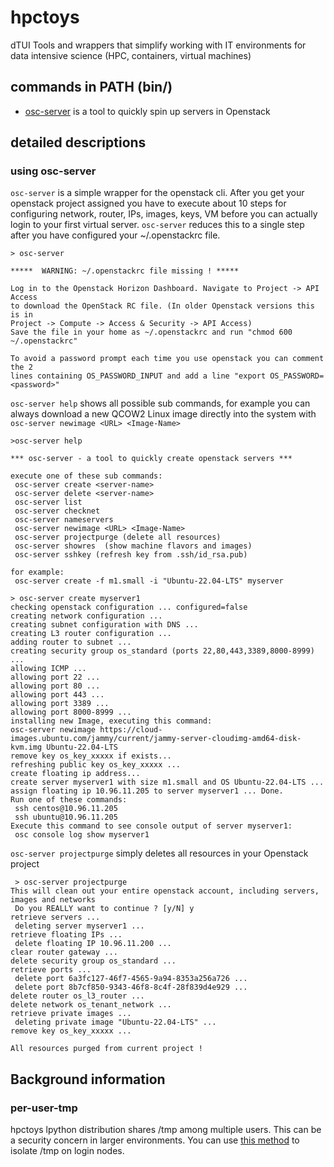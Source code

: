 # hpctoys

dTUI Tools and wrappers that simplify working with IT environments for data intensive science (HPC, containers, virtual machines)

## commands in PATH (bin/)

* [osc-server](#using-osc-server) is a tool to quickly spin up servers in Openstack

## detailed descriptions 

### using osc-server 

`osc-server` is a simple wrapper for the openstack cli. After you get your openstack project assigned you have to execute about 10 steps for configuring network, router, IPs, images, keys, VM before you can actually login to your first virtual server. `osc-server` reduces this to a single step after you have configured your ~/.openstackrc file. 

```
> osc-server

*****  WARNING: ~/.openstackrc file missing ! *****

Log in to the Openstack Horizon Dashboard. Navigate to Project -> API Access
to download the OpenStack RC file. (In older Openstack versions this is in
Project -> Compute -> Access & Security -> API Access)
Save the file in your home as ~/.openstackrc and run "chmod 600 ~/.openstackrc"

To avoid a password prompt each time you use openstack you can comment the 2
lines containing OS_PASSWORD_INPUT and add a line "export OS_PASSWORD=<password>"
```

`osc-server help` shows all possible sub commands, for example you can always download a new QCOW2 Linux image directly into the system with `osc-server newimage <URL> <Image-Name>`

```
>osc-server help

*** osc-server - a tool to quickly create openstack servers ***

execute one of these sub commands:
 osc-server create <server-name>
 osc-server delete <server-name>
 osc-server list
 osc-server checknet
 osc-server nameservers
 osc-server newimage <URL> <Image-Name>
 osc-server projectpurge (delete all resources)
 osc-server showres  (show machine flavors and images)
 osc-server sshkey (refresh key from .ssh/id_rsa.pub)

for example:
 osc-server create -f m1.small -i "Ubuntu-22.04-LTS" myserver
```

```
> osc-server create myserver1
checking openstack configuration ... configured=false
creating network configuration ...
creating subnet configuration with DNS ...
creating L3 router configuration ...
adding router to subnet ...
creating security group os_standard (ports 22,80,443,3389,8000-8999) ...
allowing ICMP ...
allowing port 22 ...
allowing port 80 ...
allowing port 443 ...
allowing port 3389 ...
allowing port 8000-8999 ...
installing new Image, executing this command:
osc-server newimage https://cloud-images.ubuntu.com/jammy/current/jammy-server-cloudimg-amd64-disk-kvm.img Ubuntu-22.04-LTS
remove key os_key_xxxxx if exists...
refreshing public key os_key_xxxxx ...
create floating ip address...
create server myserver1 with size m1.small and OS Ubuntu-22.04-LTS ...
assign floating ip 10.96.11.205 to server myserver1 ... Done.
Run one of these commands:
 ssh centos@10.96.11.205
 ssh ubuntu@10.96.11.205
Execute this command to see console output of server myserver1:
 osc console log show myserver1
```

 `osc-server projectpurge` simply deletes all resources in your Openstack project 

```
 > osc-server projectpurge
This will clean out your entire openstack account, including servers, images and networks
 Do you REALLY want to continue ? [y/N] y
retrieve servers ...
 deleting server myserver1 ...
retrieve floating IPs ...
 delete floating IP 10.96.11.200 ...
clear router gateway ...
delete security group os_standard ...
retrieve ports ...
 delete port 6a3fc127-46f7-4565-9a94-8353a256a726 ...
 delete port 8b7cf850-9343-46f8-8c4f-28f839d4e929 ...
delete router os_l3_router ...
delete network os_tenant_network ...
retrieve private images ...
 deleting private image "Ubuntu-22.04-LTS" ...
remove key os_key_xxxxx ...

All resources purged from current project !
```

## Background information 

### per-user-tmp

hpctoys lpython distribution shares /tmp among multiple users. 
This can be a security concern in larger environments. 
You can use [this method](http://tech.ryancox.net/2013/07/per-user-tmp-and-devshm-directories.html) 
to isolate /tmp on login nodes.

